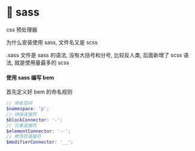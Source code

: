 # 🎨 sass

css 预处理器

为什么安装使用 sass, 文件名又是 scss

.sass 文件是 sass 的语法, 没有大括号和分号, 比较反人类, 后面新增了 scss 语法, 就是使用量最多的 scss

#### 使用 sass 编写 bem

首先定义好 bem 的命名规则

```scss
// 命名空间
$namespace: 'p';
// 块级连接符
$blockConnector: '-';
// 元素连接符
$elementConnector: '--';
// 修饰符连接符
$modifierConnector: '__';
```
